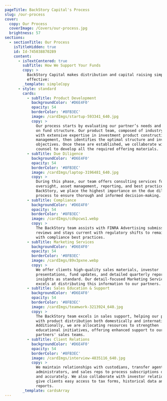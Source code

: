```yaml
---
pageTitle: BackStory Capital's Process
slug: /our-process
cover:
  copy: Our Process
  coverImage: /Covers/our-process.jpg
  brightness: 57
sections:
  - sectionTitle: Our Process
    isTitleHidden: true
    id: Id-745038870289
    content:
      - isTextCentered: true
        subTitle: How We Support Your Funds
        copy: >
          BackStory Capital makes distribution and capital raising simple and
          effective:
        _template: simpleCopy
      - style: standard
        cards:
          - subTitle: Product Development
            backgroundColor: '#D6E4F0'
            opacity: 54
            borderColor: '#8FB3EC'
            image: /cardImgs/startup-593341_640.jpg
            copy: >
              Our process starts by evaluating our partner’s needs and advising
              on fund structure. Our product team, composed of industry veterans
              with extensive expertise in investment product construction and
              management, then identifies the optimal structure and investment
              objectives. Once these are established, we collaborate with legal
              counsel to develop all the required offering materials.
          - subTitle: Due Diligence
            backgroundColor: '#D6E4F0'
            opacity: 54
            borderColor: '#8FB3EC'
            image: /cardImgs/laptop-3196481_640.jpg
            copy: >
              During this phase, our team offers consulting services for
              oversight, asset management, reporting, and best practices. At
              BackStory, we place the highest importance on the due diligence
              process to ensure thorough and informed decision-making.
          - subTitle: Compliance
            backgroundColor: '#D6E4F0'
            opacity: 54
            borderColor: '#8FB3EC'
            image: /cardImgs/cdkpcws1.webp
            copy: >
              The BackStory team assists with FINRA Advertising submissions and
              reviews and stays current with regulatory shifts to remain in line
              with compliance best practices.
          - subTitle: Marketing Services
            backgroundColor: '#D6E4F0'
            opacity: 54
            borderColor: '#8FB3EC'
            image: /cardImgs/89v3pxne.webp
            copy: >
              We offer clients high-quality sales materials, investor
              presentations, fund updates, and detailed quarterly reports with
              insights as standard. Our detail-focused Marketing Services team
              excels at distributing this information to our partners.
          - subTitle: Sales Education & Support
            backgroundColor: '#D6E4F0'
            opacity: 54
            borderColor: '#8FB3EC'
            image: /cardImgs/teamwork-3213924_640.jpg
            copy: >
              The BackStory team excels in sales support, helping our partners
              with product distribution both domestically and internationally.
              Additionally, we are allocating resources to strengthen
              educational initiatives, offering enhanced support to our
              partners' sales teams.
          - subTitle: Client Relations
            backgroundColor: '#D6E4F0'
            opacity: 54
            borderColor: '#8FB3EC'
            image: /cardImgs/interview-4835116_640.jpg
            copy: >
              We maintain relationships with custodians, transfer agents,
              administrators, and sales reps to process subscriptions quickly
              and accurately. We also collaborate with investor relations to
              give clients easy access to tax forms, historical data and fund
              reports.
        _template: cardsArray
---
```


